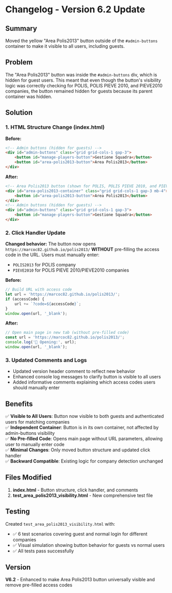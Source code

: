 # Changelog - Version 6.2 Update

## Summary
Moved the yellow "Area Polis2013" button outside of the `#admin-buttons` container to make it visible to all users, including guests.

## Problem
The "Area Polis2013" button was inside the `#admin-buttons` div, which is hidden for guest users. This meant that even though the button's visibility logic was correctly checking for POLIS, POLIS PIEVE 2010, and PIEVE2010 companies, the button remained hidden for guests because its parent container was hidden.

## Solution

### 1. HTML Structure Change (index.html)
**Before:**
```html
<!-- Admin buttons (hidden for guests) -->
<div id="admin-buttons" class="grid grid-cols-1 gap-3">
    <button id="manage-players-button">Gestione Squadra</button>
    <button id="area-polis2013-button">Area Polis2013</button>
</div>
```

**After:**
```html
<!-- Area Polis2013 button (shown for POLIS, POLIS PIEVE 2010, and PIEVE2010 regardless of login type) -->
<div id="area-polis2013-container" class="grid grid-cols-1 gap-3 mb-4">
    <button id="area-polis2013-button">Area Polis2013</button>
</div>
<!-- Admin buttons (hidden for guests) -->
<div id="admin-buttons" class="grid grid-cols-1 gap-3">
    <button id="manage-players-button">Gestione Squadra</button>
</div>
```

### 2. Click Handler Update
**Changed behavior:** The button now opens `https://marcoc82.github.io/polis2013/` **WITHOUT** pre-filling the access code in the URL. Users must manually enter:
- `POLIS2013` for POLIS company
- `PIEVE2010` for POLIS PIEVE 2010/PIEVE2010 companies

**Before:**
```javascript
// Build URL with access code
let url = 'https://marcoc82.github.io/polis2013/';
if (accessCode) {
    url += `?code=${accessCode}`;
}
window.open(url, '_blank');
```

**After:**
```javascript
// Open main page in new tab (without pre-filled code)
const url = 'https://marcoc82.github.io/polis2013/';
console.log('🔗 Opening:', url);
window.open(url, '_blank');
```

### 3. Updated Comments and Logs
- Updated version header comment to reflect new behavior
- Enhanced console log messages to clarify button is visible to all users
- Added informative comments explaining which access codes users should manually enter

## Benefits

✅ **Visible to All Users**: Button now visible to both guests and authenticated users for matching companies  
✅ **Independent Container**: Button is in its own container, not affected by admin-buttons visibility  
✅ **No Pre-filled Code**: Opens main page without URL parameters, allowing user to manually enter code  
✅ **Minimal Changes**: Only moved button structure and updated click handler  
✅ **Backward Compatible**: Existing logic for company detection unchanged  

## Files Modified

1. **index.html** - Button structure, click handler, and comments
2. **test_area_polis2013_visibility.html** - New comprehensive test file

## Testing

Created `test_area_polis2013_visibility.html` with:
- ✅ 6 test scenarios covering guest and normal login for different companies
- ✅ Visual simulation showing button behavior for guests vs normal users
- ✅ All tests pass successfully

## Version
**V6.2** - Enhanced to make Area Polis2013 button universally visible and remove pre-filled access codes
